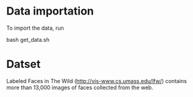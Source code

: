# Data importation
To import the data, run

bash get_data.sh

# Datset 
Labeled Faces in The Wild (http://vis-www.cs.umass.edu/lfw/) contains more than 13,000 images of faces collected from the web. 
